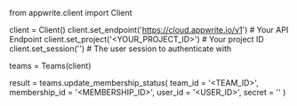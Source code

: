 from appwrite.client import Client

client = Client()
client.set_endpoint('https://cloud.appwrite.io/v1') # Your API Endpoint
client.set_project('<YOUR_PROJECT_ID>') # Your project ID
client.set_session('') # The user session to authenticate with

teams = Teams(client)

result = teams.update_membership_status(
    team_id = '<TEAM_ID>',
    membership_id = '<MEMBERSHIP_ID>',
    user_id = '<USER_ID>',
    secret = '<SECRET>'
)
